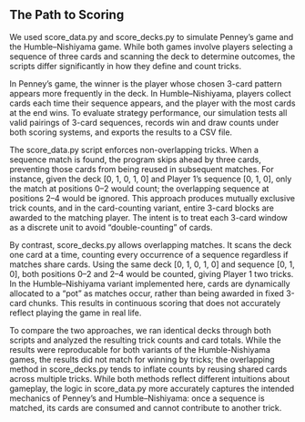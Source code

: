 ## The Path to Scoring

We used score_data.py and score_decks.py to simulate Penney’s game and the Humble–Nishiyama game. While both games involve players selecting a sequence of three cards and scanning the deck to determine outcomes, the scripts differ significantly in how they define and count tricks.

In Penney’s game, the winner is the player whose chosen 3-card pattern appears more frequently in the deck. In Humble–Nishiyama, players collect cards each time their sequence appears, and the player with the most cards at the end wins. To evaluate strategy performance, our simulation tests all valid pairings of 3-card sequences, records win and draw counts under both scoring systems, and exports the results to a CSV file.

The score_data.py script enforces non-overlapping tricks. When a sequence match is found, the program skips ahead by three cards, preventing those cards from being reused in subsequent matches. For instance, given the deck [0, 1, 0, 1, 0] and Player 1’s sequence [0, 1, 0], only the match at positions 0–2 would count; the overlapping sequence at positions 2–4 would be ignored. This approach produces mutually exclusive trick counts, and in the card-counting variant, entire 3-card blocks are awarded to the matching player. The intent is to treat each 3-card window as a discrete unit to avoid “double-counting” of cards.

By contrast, score_decks.py allows overlapping matches. It scans the deck one card at a time, counting every occurrence of a sequence regardless if matches share cards. Using the same deck [0, 1, 0, 1, 0] and sequence [0, 1, 0], both positions 0–2 and 2–4 would be counted, giving Player 1 two tricks. In the Humble–Nishiyama variant implemented here, cards are dynamically allocated to a “pot” as matches occur, rather than being awarded in fixed 3-card chunks. This results in continuous scoring that does not accurately reflect playing the game in real life. 

To compare the two approaches, we ran identical decks through both scripts and analyzed the resulting trick counts and card totals. While the results were reproducable for both variants of the Humble-Nishiyama games, the results did not match for winning by tricks; the overlapping method in score_decks.py tends to inflate counts by reusing shared cards across multiple tricks. While both methods reflect different intuitions about gameplay, the logic in score_data.py more accurately captures the intended mechanics of Penney’s and Humble–Nishiyama: once a sequence is matched, its cards are consumed and cannot contribute to another trick. 